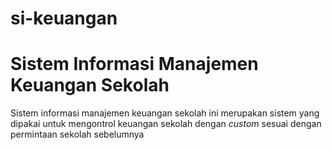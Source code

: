# si-keuangan

# Sistem Informasi Manajemen Keuangan Sekolah

Sistem informasi manajemen keuangan sekolah ini merupakan sistem yang dipakai untuk mengontrol keuangan sekolah dengan *custom* sesuai dengan permintaan sekolah sebelumnya
<!-- 
## Cara Pemasangan
1. *Clone* GitHub *repository* [ini](https://github.com/aNdr3W03/si-keuangan.git)
2. *Upload* *database*, ada 2 cara:

   **SQL**
   > - Buka *dashboard* MySQL localhost PhpMyAdmin
   > - Buat sebuah *database* MySQL dengan nama `si_keuangan`
   > - Lalu *import* *file* `si_keuangan.sql` ke dalam *database* `si_keuangan` yang baru dibuat
   > - Klik **Ok** atau **Go** untuk memproses *import* *database*
   > - Database berhasil di-*import*

   **XML**
   > - Buka dashboard MySQL localhost PhpMyAdmin
   > - Lalu *import* *file* `si_keuangan.xml`
   > - Klik **Ok** atau **Go** untuk memproses *import* *database*
   > - Database baru berhasil diimport dan berhasil dibuat dengan nama `si_keuangan`

3. Masuk ke `localhost/si-keuangan`
4. Login menggunakan
   > email : `harumsentosa@gmail.com`  
   > password : `administrator`  

   atau

   > email : `admin123@gmail.com`  
   > password : `admin123`  

## Data Master
1. Data Siswa
2. Data Guru/Pegawai
3. Data Kelas
4. Data Tanggal Merah
5. Nilai Pokok Uang *Catering*, *Snack*, SPP, Ujian, Gaji, Pendaftaran

## Fitur
1. Manajemen Data uang *Catering* Siswa (Uang Masuk)
2. Manajemen Data uang *Snack* Siswa (Uang Masuk)
3. Manajemen Data uang SPP Siswa (Uang Masuk)
4. Manajemen Data uang Ujian Siswa (Uang Masuk)
5. Manajemen Data uang Pendaftaran Baru (Uang Masuk)
6. Manajemen Data Uang Masuk Lainnya (Uang Masuk)
7. Manajemen Data Gaji Guru (Uang Keluar)
8. Manajemen Data Uang Keluar Lainnya (Uang Keluar)

## Fitur Tambahan
1. Rekap Uang Masuk dan Keluar Harian (Otomatis), Mingguan, Bulanan dan Periode
2. Manajemen Sistem Kenaikan Kelas Siswa
3. Import Data Siswa dan Guru dengan Excel
4. Export Rekap Uang Masuk dan Keluar ke Pdf
5. Manajemen *Database* dengan sistem serverSide agar aplikasi ringan jika data sudah banyak
6. Grafik Uang Masuk dan Keluar
7. CRUD AJAX dengan JQuery Validation -->
